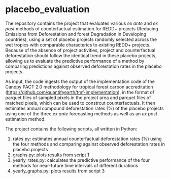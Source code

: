 # placebo_evaluation
The repository contains the project that evaluates various _ex ante_ and _ex post_ methods of counterfactual estimation for REDD+ projects (Reducing Emissions from Deforestation and forest Degradation in Developing countries), using a set of placebo projects randomly selected across the wet tropics with comparable characterics to existing REDD+ projects. Because of the absence of project activities, project and counterfactual deforestation should follow the identical trend in these placebo projects, allowing us to evaluate the predictive performance of a method by comparing predictions against observed deforestation rates in the placebo projects.

As input, the code ingests the output of the implementation code of the Canopy PACT 2.0 methodology for tropical forest carbon accreditation (https://github.com/quantifyearth/tmf-implementation), in the format of parquet files of sampled pixels in the project area and parquet files of matched pixels, which can be used to constrcut counterfactuals. It then estimates annual compound deforestation rates (%) of the placebo projects using one of the three _ex ante_ forecasting methods as well as an _ex post_ estimation method.

The project contains the following scripts, all written in Python:
1. rates.py: estimates annual counterfactual deforestation rates (%) using the four methods and comparing against observed deforestation rates in placebo projects
2. graphs.py: plots results from script 1
3. yearly_rates.py: calculates the predictive performance of the four methods for near-future time intervals of different durations
4. yearly_graphs.py: plots results from script 3
